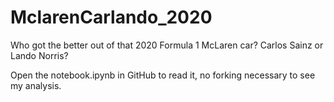 # MclarenCarlando_2020
Who got the better out of that 2020 Formula 1 McLaren car? Carlos Sainz or Lando Norris?

Open the notebook.ipynb in GitHub to read it, no forking necessary to see my analysis.
